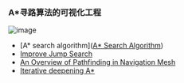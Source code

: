 ### A*寻路算法的可视化工程
![image](https://user-images.githubusercontent.com/48814294/218056769-2305fe4c-9079-41a7-8781-be255a9baafd.png)

* [A* search algorithm]([A* Search Algorithm](https://en.wikipedia.org/wiki/A*_search_algorithm))
* [Improve Jump Search](https://users.cecs.anu.edu.au/~dharabor/data/papers/harabor-grastien-icaps14.pdf)
* [An Overview of Pathfinding in Navigation Mesh](http://paper.ijcsns.org/07_book/201212/20121208.pdf)
* [Iterative deepening A*](https://en.wikipedia.org/wiki/Iterative_deepening_A*)
